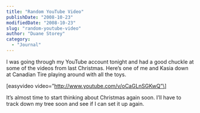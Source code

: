 ```yaml
---
title: "Random YouTube Video"
publishDate: "2008-10-23"
modifiedDate: "2008-10-23"
slug: "random-youtube-video"
author: "Duane Storey"
category:
  - "Journal"
---
```


I was going through my YouTube account tonight and had a good chuckle at some of the videos from last Christmas. Here’s one of me and Kasia down at Canadian Tire playing around with all the toys.

\[easyvideo video=”http://www.youtube.com/v/oCaGLnSGKwQ”\]

It’s almost time to start thinking about Christmas again soon. I’ll have to track down my tree soon and see if I can set it up again.